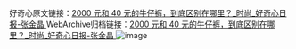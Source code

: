 好奇心原文链接：[2000 元和 40 元的牛仔裤，到底区别在哪里？_时尚_好奇心日报-张金晶 ](https://www.qdaily.com/articles/12416.html)
WebArchive归档链接：[2000 元和 40 元的牛仔裤，到底区别在哪里？_时尚_好奇心日报-张金晶 ](http://web.archive.org/web/20170612025520/http://www.qdaily.com/articles/12416.html)
![image](http://ww3.sinaimg.cn/large/007d5XDply1g3wjr3qhsej30u0be2qv5)